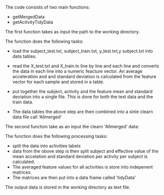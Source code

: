 
The code consists of two main functions:
    
   * getMergedData
   * getAcitvityTidyData
   
 
 The first function takes as input the path to the working directory. 
 
 The function does the following tasks:
 * load the subject_test.txt, subject_train.txt, y_test.txt,y subject.txt into
 data tables. 
 * read the X_test.txt and X_train.tx line by line and each line and converts the data in each line into a numeric feacture vector. An average acceleration and and standard deviation is calculated from the feature vector for each sample and stored in a table.
 * put together the subject, activity and the feature mean and standard deviation into a single file. This is done for both the test data and the train data.
 
 * The data tables the above step are then combined into a sinle clearn data file call 'Allmerged'
 
 The second function take as an input the clearn 'Allmerged' data:
 
 The function does the following processing tasks:
 
 * split the data into activities labels
 * data from the obove step is then split subject and effective value of the mean accelation and standard deviation
   per activity per subject is calculated.
 * The averaged feature values for all activities is store into indepenent matrices.
 * The matrices are then put into a data frame called 'tidyData'
 
 The output data is stored in the working directory as text file.
 
 
 
 

